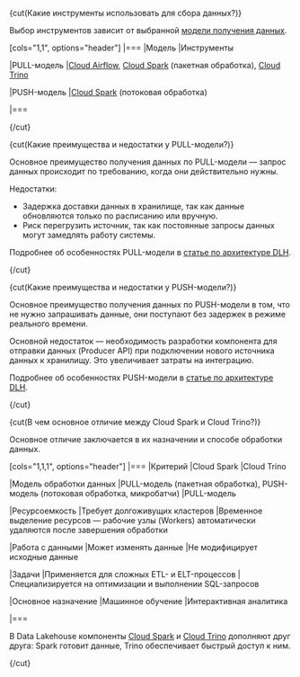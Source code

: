 {cut(Какие инструменты использовать для сбора данных?)}

Выбор инструментов зависит от выбранной [модели получения данных](/ru/data-platform/dlh/concepts/architecture#data_processing_models).

[cols="1,1", options="header"]
|===
|Модель
|Инструменты

|PULL-модель
|[Cloud Airflow](../concepts/components/airflow), [Cloud Spark](../concepts/components/spark) (пакетная обработка), [Cloud Trino](../concepts/components/trino)

|PUSH-модель
|[Cloud Spark](../concepts/components/spark) (потоковая обработка)

|===

{/cut}

{cut(Какие преимущества и недостатки у PULL-модели?)}

Основное преимущество получения данных по PULL-модели — запрос данных происходит по требованию, когда они действительно нужны.

Недостатки:

- Задержка доставки данных в хранилище, так как данные обновляются только по расписанию или вручную.
- Риск перегрузить источник, так как постоянные запросы данных могут замедлять работу системы.

Подробнее об особенностях PULL-модели в [статье по архитектуре DLH](/ru/data-platform/dlh/concepts/architecture#data_processing_models).

{/cut}

{cut(Какие преимущества и недостатки у PUSH-модели?)}

Основное преимущество получения данных по PUSH-модели в том, что не нужно запрашивать данные, они поступают без задержек в режиме реального времени.

Основной недостаток — необходимость разработки компонента для отправки данных (Producer API) при подключении нового источника данных к хранилищу. Это увеличивает затраты на интеграцию.

Подробнее об особенностях PUSH-модели в [статье по архитектуре DLH](/ru/data-platform/dlh/concepts/architecture#data_processing_models).

{/cut}

{cut(В чем основное отличие между Cloud Spark и Cloud Trino?)}

Основное отличие заключается в их назначении и способе обработки данных.

[cols="1,1,1", options="header"]
|===
|Критерий
|Cloud Spark
|Cloud Trino

|Mодель обработки данных
|PULL-модель (пакетная обработка), PUSH-модель (потоковая обработка, микробатчи)
|PULL-модель

|Ресурсоемкость
|Требует долгоживущих кластеров
|Временное выделение ресурсов — рабочие узлы (Workers) автоматически удаляются после завершения обработки

|Работа с данными
|Может изменять данные
|Не модифицирует исходные данные

|Задачи
|Применяется для сложных ETL- и ELT-процессов
|Специализируется на оптимизации и выполнении SQL-запросов

|Основное назначение
|Машинное обучение
|Интерактивная аналитика

|===

В Data Lakehouse компоненты [Cloud Spark](../concepts/components/spark) и [Cloud Trino](../concepts/components/trino) дополняют друг друга: Spark готовит данные, Trino обеспечивает быстрый доступ к ним.

{/cut}
